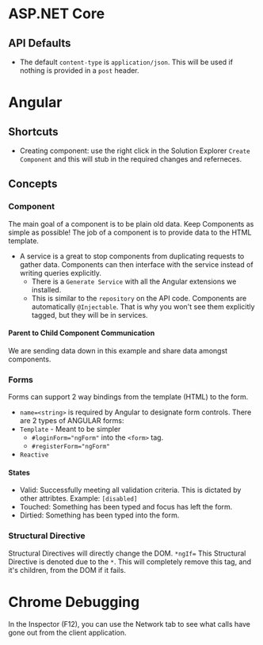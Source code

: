 # ASP.NET Core
## API Defaults
* The default `content-type` is `application/json`. This will be used if nothing is provided in a `post` header.

# Angular
## Shortcuts
* Creating component: use the right click in the Solution Explorer `Create Component` and this will stub in the required changes and referneces.

## Concepts
### Component
The main goal of a component is to be plain old data. Keep Components as simple as possible!
The job of a component is to provide data to the HTML template.
* A service is a great to stop components from duplicating requests to gather data. Components can then interface with the service instead of writing queries explicitly.
    * There is a `Generate Service` with all the Angular extensions we installed.
    * This is similar to the `repository` on the API code.
Components are automatically `@Injectable`. That is why you won't see them explicitly tagged, but they will be in services.
#### Parent to Child Component Communication
We are sending data down in this example and share data amongst components.

### Forms
Forms can support 2 way bindings from the template (HTML) to the form.
* `name=<string>` is required by Angular to designate form controls.
There are 2 types of ANGULAR forms:
* `Template` - Meant to be simpler
    * `#loginForm="ngForm"` into the `<form>` tag.
    * `#registerForm="ngForm"`
* `Reactive` 
#### States
* Valid: Successfully meeting all validation criteria. This is dictated by other attribtes. Example: `[disabled]`
* Touched: Something has been typed and focus has left the form.
* Dirtied: Something has been typed into the form.

### Structural Directive
Structural Directives will directly change the DOM. 
`*ngIf=` This Structural Directive is denoted due to the `*`. This will completely remove this tag, and it's children, from the DOM if it fails.

# Chrome Debugging
In the Inspector (F12), you can use the Network tab to see what calls have gone out from the client application.